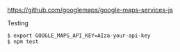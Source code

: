 https://github.com/googlemaps/google-maps-services-js



Testing
```
$ export GOOGLE_MAPS_API_KEY=AIza-your-api-key
$ npm test
```
